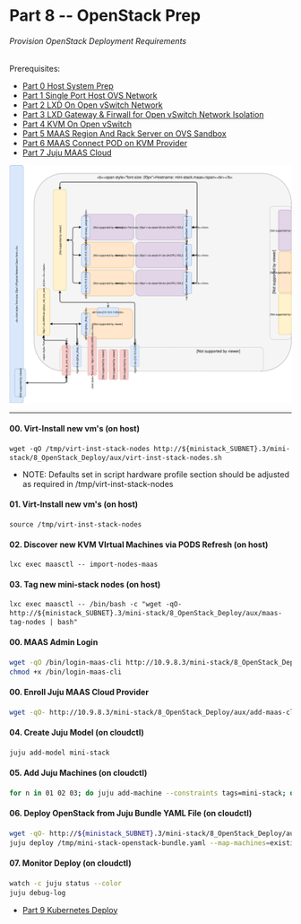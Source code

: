 # Part 8 -- OpenStack Prep
###### Provision OpenStack Deployment Requirements

Prerequisites:
- [Part 0 Host System Prep]
- [Part 1 Single Port Host OVS Network]
- [Part 2 LXD On Open vSwitch Network]
- [Part 3 LXD Gateway & Firwall for Open vSwitch Network Isolation]
- [Part 4 KVM On Open vSwitch]
- [Part 5 MAAS Region And Rack Server on OVS Sandbox]
- [Part 6 MAAS Connect POD on KVM Provider]
- [Part 7 Juju MAAS Cloud]

![CCIO Hypervisor - OpenStack Prep](web/drawio/OpenStack-Prep.svg)

-------
#### 00. Virt-Install new vm's (on host)
```
wget -qO /tmp/virt-inst-stack-nodes http://${ministack_SUBNET}.3/mini-stack/8_OpenStack_Deploy/aux/virt-inst-stack-nodes.sh
```
  - NOTE: Defaults set in script hardware profile section should be adjusted as required in /tmp/virt-inst-stack-nodes
#### 01. Virt-Install new vm's (on host)
```
source /tmp/virt-inst-stack-nodes
```

#### 02. Discover new KVM VIrtual Machines via PODS Refresh  (on host)
```
lxc exec maasctl -- import-nodes-maas
```

#### 03. Tag new mini-stack nodes (on host)
```
lxc exec maasctl -- /bin/bash -c "wget -qO- http://${ministack_SUBNET}.3/mini-stack/8_OpenStack_Deploy/aux/maas-tag-nodes | bash"
```
#### 00. MAAS Admin Login
```sh
wget -qO /bin/login-maas-cli http://10.9.8.3/mini-stack/8_OpenStack_Deploy/aux/login-maas-cli.sh
chmod +x /bin/login-maas-cli
```
#### 00. Enroll Juju MAAS Cloud Provider
```sh
wget -qO- http://10.9.8.3/mini-stack/8_OpenStack_Deploy/aux/add-maas-cloud-provider.sh | bash
```
#### 04. Create Juju Model (on cloudctl)
```sh
juju add-model mini-stack
```
#### 05. Add Juju Machines (on cloudctl)
```sh
for n in 01 02 03; do juju add-machine --constraints tags=mini-stack; done
```
#### 06. Deploy OpenStack from Juju Bundle YAML File (on cloudctl)
```sh
wget -qO- http://${ministack_SUBNET}.3/mini-stack/8_OpenStack_Deploy/aux/stein-ccio-openstack-juju-bundle.yaml | bash
juju deploy /tmp/mini-stack-openstack-bundle.yaml --map-machines=existing --verbose --debug
```
#### 07. Monitor Deploy (on cloudctl)
```sh
watch -c juju status --color
juju debug-log
```

- [Part 9 Kubernetes Deploy]
<!-- Markdown link & img dfn's -->
[Part 0 Host System Prep]: ../0_Host_System_Prep
[Part 1 Single Port Host OVS Network]: ../1_Single_Port_Host-Open_vSwitch_Network_Configuration
[Part 2 LXD On Open vSwitch Network]: ../2_LXD-On-OVS
[Part 3 LXD Gateway & Firwall for Open vSwitch Network Isolation]: ../3_LXD_Network_Gateway
[Part 4 KVM On Open vSwitch]: ../4_KVM_On_Open_vSwitch
[Part 5 MAAS Region And Rack Server on OVS Sandbox]: ../5_MAAS-Rack_And_Region_Ctl-On-Open_vSwitch
[Part 6 MAAS Connect POD on KVM Provider]: ../6_MAAS-Connect_POD_KVM-Provider
[Part 7 Juju MAAS Cloud]: ../7_Juju_MAAS_Cloud
[Part 8 OpenStack Prep]: ../8_OpenStack_Deploy
[Part 9 Kubernetes Deploy]: ../9_Kubernetes_Deploy
